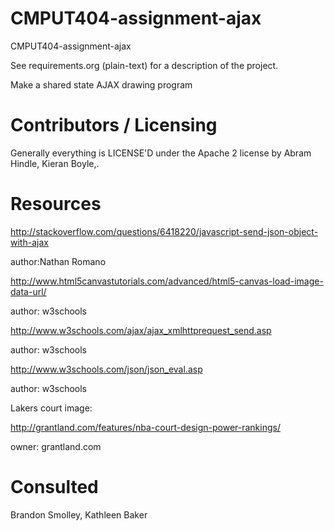 CMPUT404-assignment-ajax
==============================

CMPUT404-assignment-ajax

See requirements.org (plain-text) for a description of the project.

Make a shared state AJAX drawing program

Contributors / Licensing
========================

Generally everything is LICENSE'D under the Apache 2 license by Abram Hindle, Kieran Boyle,.


Resources
=========
http://stackoverflow.com/questions/6418220/javascript-send-json-object-with-ajax

author:Nathan Romano

http://www.html5canvastutorials.com/advanced/html5-canvas-load-image-data-url/

author: w3schools

http://www.w3schools.com/ajax/ajax_xmlhttprequest_send.asp

author: w3schools

http://www.w3schools.com/json/json_eval.asp

author: w3schools

Lakers court image:

http://grantland.com/features/nba-court-design-power-rankings/

owner: grantland.com


Consulted
=========

Brandon  Smolley, Kathleen Baker




